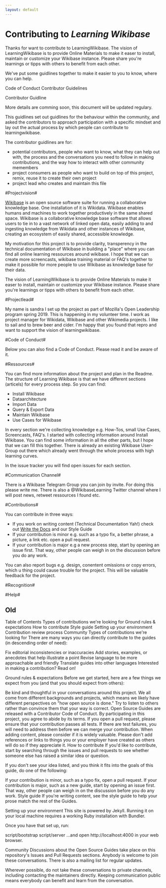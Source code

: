 ```yaml
---
layout: default
---
```


# Contributing to *Learning Wikibase*

Thanks for want to contribute to LearningWikibase. The vision of LearningWikibase is to provide Online Materials to make it easer to install, maintain or customize your Wikibase instance. Please share you're learnings or tipps with others to benefit from each other. 

We've put some guidlines together to make it easier to you to know, where you can help.

Code of Conduct 
Contributor Guidelines

Contributor Guidline 

More details are comming soon, this document will be updated regulary.

This guidlines set out guidlines for the behaviour within the community, and asked the contributors to approach participation with a specific mindset and lay out the actual process by which people can contribute to learningwikibase.

The contributor guidlines are for:

- potential contributors, people who want to know, what they can help out with, the process and the conversations you need to follow in making contributions, and the way how to interact with other community memembers
- project consumers as people who want to build on top of this project, remix, reuse it to create their own project
- project lead who creates and maintain this file 

#Projectvision# 

[Wikibase](wikiba.se) is an open source software suite for running a collaborative knowledge base. One installation of it is Wikidata. Wikibase enables humans and machines to work together productively in the same shared space. Wikibase is a collaborative knowledge base software that allows users to tie in to a vast network of linked open data, easily adding to and ingesting knowledge from Wikidata and other instances of Wikibase, creating an ecosystem of easily shared, accessible knowledge.

My motivation for this project is to provide clarity, transperency in the technical documentation of Wikibase in building a "place" where you can find all online learning ressources around wikibase. I hope that we can create more screencasts, wikibase training material or FAQ's together to make it possible for more people to use Wikibase as knowledge base for their data.

The vision of LearningWikibase is to provide Online Materials to make it easer to install, maintain or customize your Wikibase instance. Please share you're learnings or tipps with others to benefit from each other. 

#Projectlead#

My name is sandra I set up the project as part of Mozilla's Open Leadership program spring 2019. This is happening in my volunteer time. I work as project manager for Wikidata, Wikibase and other Wikimedia projects. I like to sail and to brew beer and cider. I'm happy that you found that repro and want to support the vision of learningwikibase. 

#Code of Conduct#

Below you can also find a Code of Conduct. Please read it and be aware of it.

#Ressources#

You can find more information about the project and plan in the Readme. The structure of Learning Wikibase is that we have different sections (articels) for every process step. So you can find: 

- Install Wikibase 
- Dataarchitecture
- Import Data
- Query & Export Data 
- Maintain Wikibase 
- Use Cases for Wikibase 

In every section we're collecting knowledge e.g. How-Tos, small Use Cases, Screencasts, FAQ's. I started with collecting information around Install Wikibase. You can find some information in all the other parts, but I hope that we can fill this together. There is already an existing Wikibase User-Group out there which already went through the whole process with high learning curves.

In the issue tracker you will find open issues for each section. 

#Communication Channel#

There is a Wikibase Telegram Group you can join by invite. For doing this please write me. There is also a @WikibaseLearning Twitter channel where I will post news, retweet ressources I found etc.

#Contributions#

You can contribute in three ways: 

- If you work on writing content (Technical Documentation Yah!) check out [Write the Docs](https://www.writethedocs.org/guide/) and our Style Guide
- If your contribution is minor e.g. such as a typo fix, a better phrase, a picture, a link etc. open a pull request.
- If your contribution is major e.g a new process step, start by opening an issue first. That way, other people can weigh in on the discussion before you do any work.

You can also report bugs e.g. design, conentent omissions or copy errors, which u thing could cause trouble for the project. This will be valuable feedback for the project.

#Recognition#


#Help# 

Old
-----------------

Table of Contents
Types of contributions we're looking for
Ground rules & expectations
How to contribute
Style guide
Setting up your environment
Contribution review process
Community
Types of contributions we're looking for
There are many ways you can directly contribute to the guides (in descending order of need):

Fix editorial inconsistencies or inaccuracies
Add stories, examples, or anecdotes that help illustrate a point
Revise language to be more approachable and friendly
Translate guides into other languages
Interested in making a contribution? Read on!

Ground rules & expectations
Before we get started, here are a few things we expect from you (and that you should expect from others):

Be kind and thoughtful in your conversations around this project. We all come from different backgrounds and projects, which means we likely have different perspectives on "how open source is done." Try to listen to others rather than convince them that your way is correct.
Open Source Guides are released with a Contributor Code of Conduct. By participating in this project, you agree to abide by its terms.
If you open a pull request, please ensure that your contribution passes all tests. If there are test failures, you will need to address them before we can merge your contribution.
When adding content, please consider if it is widely valuable. Please don't add references or links to things you or your employer have created as others will do so if they appreciate it.
How to contribute
If you'd like to contribute, start by searching through the issues and pull requests to see whether someone else has raised a similar idea or question.

If you don't see your idea listed, and you think it fits into the goals of this guide, do one of the following:

If your contribution is minor, such as a typo fix, open a pull request.
If your contribution is major, such as a new guide, start by opening an issue first. That way, other people can weigh in on the discussion before you do any work.
Style guide
If you're writing content, see the style guide to help your prose match the rest of the Guides.

Setting up your environment
This site is powered by Jekyll. Running it on your local machine requires a working Ruby installation with Bundler.

Once you have that set up, run:

script/bootstrap
script/server
…and open http://localhost:4000 in your web browser.

Community
Discussions about the Open Source Guides take place on this repository's Issues and Pull Requests sections. Anybody is welcome to join these conversations. There is also a mailing list for regular updates.

Wherever possible, do not take these conversations to private channels, including contacting the maintainers directly. Keeping communication public means everybody can benefit and learn from the conversation.
